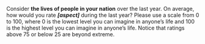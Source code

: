 Consider **the lives of people in your nation** over the last year. On average, how would you rate ***[aspect]*** during the last year? Please use a scale from 0 to 100, where 0 is the lowest level you can imagine in anyone’s life and 100 is the highest level you can imagine in anyone’s life. Notice that ratings above 75 or below 25 are beyond extreme.
